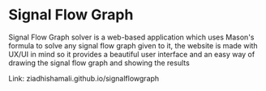 # Signal Flow Graph
Signal Flow Graph solver is a web-based application which uses Mason's formula to solve any signal flow graph given to it, the website is made with UX/UI in mind so it provides a beautiful user interface and an easy way of drawing the signal flow graph and showing the results

Link: ziadhishamali.github.io/signalflowgraph
